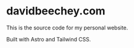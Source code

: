 # davidbeechey.com

This is the source code for my personal website.

Built with Astro and Tailwind CSS.
